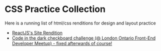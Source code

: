 # CSS Practice Collection

Here is a running list of html/css renditions for design and layout practice

- [ReactJS's Site Rendition](./reactjs.org)
- [Code in the dark checkboard challenge (@ London Ontario Front-End Developer Meetup) - fixed afterwards of course!](./codeinthedark2019)
